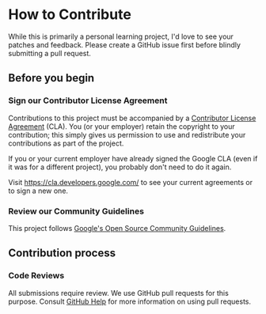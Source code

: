 # How to Contribute

While this is primarily a personal learning project, I'd love to see your patches and feedback.
Please create a GitHub issue first before blindly submitting a pull request.

## Before you begin

### Sign our Contributor License Agreement

Contributions to this project must be accompanied by a
[Contributor License Agreement](https://cla.developers.google.com/about) (CLA).
You (or your employer) retain the copyright to your contribution; this simply
gives us permission to use and redistribute your contributions as part of the
project.

If you or your current employer have already signed the Google CLA (even if it
was for a different project), you probably don't need to do it again.

Visit <https://cla.developers.google.com/> to see your current agreements or to
sign a new one.

### Review our Community Guidelines

This project follows
[Google's Open Source Community Guidelines](https://opensource.google/conduct/).

## Contribution process

### Code Reviews

All submissions require review. We use GitHub pull requests for this purpose. Consult
[GitHub Help](https://help.github.com/articles/about-pull-requests/) for more information on using
pull requests.
